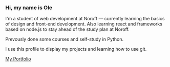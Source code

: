 ### Hi, my name is Ole

I'm a student of web development at Noroff –– currently learning the basics of design and front-end development. Also learning react and frameworks based on node.js to stay ahead of the study plan at Noroff.

Prevously done some courses and self-study in Python.

I use this profile to display my projects and learning how to use git.

[My Portfolio](https://ole-portfolio.netlify.app)
